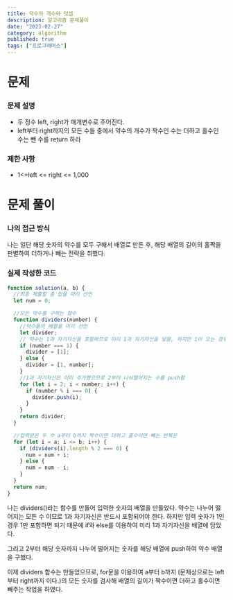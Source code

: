 ```yaml
---
title: 약수의 개수와 덧셈
description: 알고리즘 문제풀이
date: "2023-02-27"
category: algorithm
published: true
tags: ["프로그래머스"]
---
```


# 문제

### 문제 설명

- 두 정수 left, right가 매개변수로 주어진다.
- left부터 right까지의 모든 수들 중에서 약수의 개수가 짝수인 수는 더하고 홀수인 수는 뺀 수를 return 하라

### 제한 사항

- 1<=left <= right <= 1,000

# 문제 풀이

### 나의 접근 방식

나는 일단 해당 숫자의 약수를 모두 구해서 배열로 만든 후, 해당 배열의 길이의 홀짝을 판별하여 더하거나 빼는 전략을 취했다.

### 실제 작성한 코드

```javascript
function solution(a, b) {
  //최종 제출할 총 합을 미리 선언
  let num = 0;

  //모든 약수를 구하는 함수
  function dividers(number) {
    //약수들의 배열을 미리 선언
    let divider;
    // 약수는 1과 자기자신을 포함하므로 미리 1과 자기자신을 넣음, 하지만 1이 오는 경우 1만 넣어야함
    if (number === 1) {
      divider = [1];
    } else {
      divider = [1, number];
    }
    //1과 자기자신은 이미 추가했으므로 2부터 나눠떨어지는 수를 push함
    for (let i = 2; i < number; i++) {
      if (number % i === 0) {
        divider.push(i);
      }
    }
    return divider;
  }

  //입력받은 두 수 a부터 b까지 짝수이면 더하고 홀수이면 빼는 반복문
  for (let i = a; i <= b; i++) {
    if (dividers(i).length % 2 === 0) {
      num = num + i;
    } else {
      num = num - i;
    }
  }
  return num;
}
```

나는 dividers()라는 함수를 만들어 입력한 숫자의 배열을 만들었다. 약수는 나누어 떨어지는 모든 수 이므로 1과 자기자신은 반드시 포함되어야 한다. 하지만 입력 숫자가 1인경우 1만 포함하면 되기 때문에 if와 else를 이용하여 미리 1과 자기자신을 배열에 담았다. </br>

그리고 2부터 해당 숫자까지 나누어 떨어지는 숫자를 해당 배열에 push하여 약수 배열을 구했다. </br>

이제 dividers 함수는 만들었으므로, for문을 이용하여 a부터 b까지 (문제상으로는 left부터 right까지 이다.)의 모든 숫자를 검사해 배열의 길이가 짝수이면 더하고 홀수이면 빼주는 작업을 하였다.
